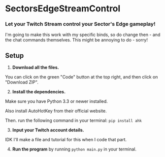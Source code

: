 # SectorsEdgeStreamControl
### Let your Twitch Stream control your Sector's Edge gameplay!

I'm going to make this work with my specific binds, so do change then - and the chat commands themselves.
This might be annoying to do - sorry! 

## Setup

1. **Download all the files.** 

You can click on the green "Code" button at the top right, and then click on "Download ZIP".

2. **Install the dependencies.**

Make sure you have Python 3.3 or newer installed.

Also install AutoHotKey from their official website.

Then. run the following command in your terminal:
`pip install ahk` 

3. **Input your Twitch account details.**

IDK I'll make a file and tutorial for this when I code that part.

4. **Run the program** by running `python main.py` in your terminal.